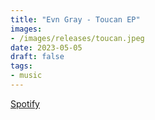 ```yaml
---
title: "Evn Gray - Toucan EP"
images:
- /images/releases/toucan.jpeg
date: 2023-05-05
draft: false
tags:
- music
---
```

<a href="https://open.spotify.com/album/2D0ljfD8msDWOyPQO5ex9T?si=Q7xhxgIdQlqxoi67pYiAyA">Spotify</a>

